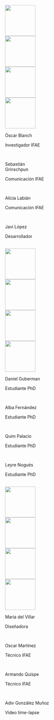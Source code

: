 <div class="row">
   <div class="col-md-4 col-xs-0">
   </div>
   <div class="col-md-2 col-xs-3">
      <img src="/static/img/blanch.png" class="image-responsive" width="100">
     <br>
   </div>
   <div class="col-md-2 col-xs-3">
      <img src="/static/img/sebastian.png" class="image-responsive" width="100">
     <br>
   </div>
   <div class="col-md-2 col-xs-3">
      <img src="/static/img/alicia.png" class="image-responsive" width="100">
     <br>
   </div>
   <div class="col-md-2 col-xs-3">
      <img src="/static/img/javi_lopez.jpg" class="image-responsive" width="100">
     <br>
   </div>
 </div>

 <div class="row">
   <div class="col-md-4 col-xs-0">
   </div>
   <div class="col-md-2 col-xs-3">
     <p class="tagline">Òscar Blanch</p>
     <p class="description">Investigador IFAE</p>
     <br>
   </div>
   <div class="col-md-2 col-xs-3">
     <p class="tagline">Sebastián <br>Grinschpun</p>
     <p class="description">Comunicación IFAE</p>
     <br>
   </div>
   <div class="col-md-2 col-xs-3">
     <p class="tagline">Alícia Labián</p>
     <p class="description">Comunicación IFAE</p>
     <br>
   </div>
   <div class="col-md-2 col-xs-3">
     <p class="tagline">Javi López</p>
     <p class="description">Desarrollador</p>
     <br>
   </div>
   </div>

   <div class="row">
   <div class="col-md-4 col-xs-0">
   </div>
   <div class="col-md-2 col-xs-3">
      <img src="/static/img/daniel.png" class="image-responsive" width="100">
     <br>
   </div>
   <div class="col-md-2 col-xs-3">
      <img src="/static/img/alba.png" class="image-responsive" width="100">
     <br>
   </div>
   <div class="col-md-2 col-xs-3">
      <img src="/static/img/quim.png" class="image-responsive" width="100">
     <br>
   </div>
   <div class="col-md-2 col-xs-3">
      <img src="/static/img/leyre.png" class="image-responsive" width="100">
     <br>
   </div>
   </div>

 <div class="row">
   <div class="col-md-4 col-xs-0">
   </div>
   <div class="col-md-2 col-xs-3">
     <p class="tagline">Daniel Guberman</p>
     <p class="description">Estudiante PhD</p>
     <br>
   </div>
   <div class="col-md-2 col-xs-3">
     <p class="tagline">Alba Fernández</p>
     <p class="description">Estudiante PhD</p>
     <br>
   </div>
   <div class="col-md-2 col-xs-3">
     <p class="tagline">Quim Palacio</p>
     <p class="description">Estudiante PhD</p>
     <br>
   </div>
   <div class="col-md-2 col-xs-3">
     <p class="tagline">Leyre Nogués</p>
     <p class="description">Estudiante PhD</p>
     <br>
   </div>
   </div>

   <div class="row">
   <div class="col-md-4 col-xs-0">
   </div>
   <div class="col-md-2 col-xs-3">
      <img src="/static/img/delvillar.png" class="image-responsive" width="100">
     <br>
   </div>
   <div class="col-md-2 col-xs-3">
      <img src="/static/img/oscar_mart.png" class="image-responsive" width="100">
     <br>
   </div>
   <div class="col-md-2 col-xs-3">
      <img src="/static/img/armando.png" class="image-responsive" width="100">
     <br>
   </div>
   <div class="col-md-2 col-xs-3">
      <img src="/static/img/adiv.png" class="image-responsive" width="100">
     <br>
   </div>
   </div>

 <div class="row">
   <div class="col-md-4 col-xs-0">
   </div>
   <div class="col-md-2 col-xs-3">
     <p class="tagline">Maria del Villar</p>
     <p class="description">Diseñadora</p>
     <br>
   </div>
   <div class="col-md-2 col-xs-3">
     <p class="tagline">Oscar Martínez</p>
     <p class="description">Técnico IFAE</p>
     <br>
   </div>
   <div class="col-md-2 col-xs-3">
     <p class="tagline">Armando Quispe</p>
     <p class="description">Técnico IFAE</p>
     <br>
   </div>
   <div class="col-md-2 col-xs-3">
     <p class="tagline">Adiv González Muñoz</p>
     <p class="description">Video time-lapse</p>
     <br>
   </div>
   </div>
